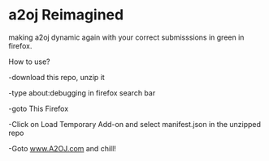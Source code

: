 # a2oj Reimagined

making a2oj dynamic again with your correct submisssions in green in firefox.

How to use?

-download this repo, unzip it

-type about:debugging in firefox search bar

-goto This Firefox

-Click on Load Temporary Add-on and select manifest.json in the unzipped repo

-Goto www.A2OJ.com and chill!

